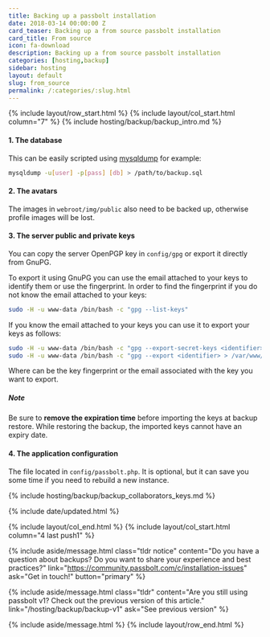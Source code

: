 ```yaml
---
title: Backing up a passbolt installation
date: 2018-03-14 00:00:00 Z
card_teaser: Backing up a from source passbolt installation
card_title: From source 
icon: fa-download
description: Backing up a from source passbolt installation
categories: [hosting,backup]
sidebar: hosting
layout: default
slug: from_source
permalink: /:categories/:slug.html
---
```


{% include layout/row_start.html %}
{% include layout/col_start.html column="7" %}
{% include hosting/backup/backup_intro.md %}


#### 1. The database

This can be easily scripted using [mysqldump](https://mariadb.com/kb/en/mariadb/mysqldump/) for example:
```bash
mysqldump -u[user] -p[pass] [db] > /path/to/backup.sql
```
#### 2. The avatars

The images in `webroot/img/public` also need to be backed up, otherwise profile images will be lost.

#### 3. The server public and private keys

You can copy the server OpenPGP key in `config/gpg` or export it directly from GnuPG.

To export it using GnuPG you can use the email attached to your keys to identify them or use the fingerprint.
In order to find the fingerprint if you do not know the email attached to your keys:

```bash
sudo -H -u www-data /bin/bash -c "gpg --list-keys"
```

If you know the email attached to your keys you can use it to export your keys as follows:

```bash
sudo -H -u www-data /bin/bash -c "gpg --export-secret-keys <identifier> > /var/www/passbolt/config/gpg/private.asc" www-data
sudo -H -u www-data /bin/bash -c "gpg --export <identifier> > /var/www/passbolt/config/gpg/public.asc" www-data
```
Where <identifier> can be the key fingerprint or the email associated with the key you want to export.

##### Note

Be sure to **remove the expiration time** before importing the keys at backup restore. While restoring the backup, the imported keys cannot have an expiry date.


#### 4. The application configuration

The file located in `config/passbolt.php`. It is optional, but it can save you some time if you need to rebuild a new instance.

{% include hosting/backup/backup_collaborators_keys.md %}

{% include date/updated.html %}

{% include layout/col_end.html %}
{% include layout/col_start.html column="4 last push1" %}

{% include aside/message.html
    class="tldr notice"
    content="Do you have a question about backups? Do you want to share your experience and best practices?"
    link="https://community.passbolt.com/c/installation-issues"
    ask="Get in touch!"
    button="primary"
%}

{% include aside/message.html
    class="tldr"
    content="Are you still using passbolt v1? Check out the previous version of this article."
    link="/hosting/backup/backup-v1"
    ask="See previous version"
%}

{% include aside/message.html %}
{% include layout/row_end.html %}
